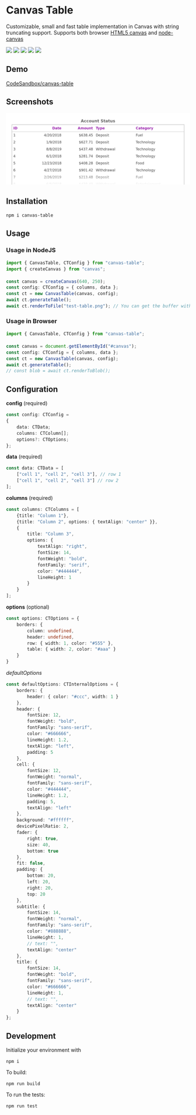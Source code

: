 # Canvas Table
Customizable, small and fast table implementation in Canvas with string truncating support. Supports both browser [HTML5 canvas](https://developer.mozilla.org/en-US/docs/Web/API/Canvas_API) and [node-canvas](https://github.com/Automattic/node-canvas)

<a href="https://github.com/el/canvas-table/actions?workflow=node">![](https://github.com/el/canvas-table/workflows/node/badge.svg)</a> ![](https://img.shields.io/bundlephobia/min/canvas-table) <a href="https://www.npmjs.com/package/canvas-table">![](https://img.shields.io/npm/v/canvas-table)</a> ![](https://img.shields.io/npm/types/canvas-table) ![](https://img.shields.io/npm/l/canvas-table) 

## Demo

[CodeSandbox/canvas-table](https://codesandbox.io/s/canvas-table-6q65o?fontsize=14&hidenavigation=1)

## Screenshots

![Sample](assets/test-account.png)

## Installation

```
npm i canvas-table
```

## Usage

### Usage in NodeJS

```ts
import { CanvasTable, CTConfig } from "canvas-table";
import { createCanvas } from "canvas";

const canvas = createCanvas(640, 250);
const config: CTConfig = { columns, data };
const ct = new CanvasTable(canvas, config);
await ct.generateTable();
await ct.renderToFile("test-table.png"); // You can get the buffer with renderToBuffer
```

### Usage in Browser

```ts
import { CanvasTable, CTConfig } from "canvas-table";

const canvas = document.getElementById("#canvas");
const config: CTConfig = { columns, data };
const ct = new CanvasTable(canvas, config);
await ct.generateTable();
// const blob = await ct.renderToBlob();
```

## Configuration

**config** (required)

```ts
const config: CTConfig =
{
    data: CTData;
    columns: CTColumn[];
    options?: CTOptions;
};
```

**data** (required)

```ts
const data: CTData = [
    ["cell 1", "cell 2", "cell 3"], // row 1
    ["cell 1", "cell 2", "cell 3"] // row 2
];
```

**columns** (required)

```ts
const columns: CTColumns = [
    {title: "Column 1"},
    {title: "Column 2", options: { textAlign: "center" }},
    {
        title: "Column 3",
        options: {
            textAlign: "right", 
            fontSize: 14,
            fontWeight: "bold",
            fontFamily: "serif",
            color: "#444444",
            lineHeight: 1
    	}
    }
];
```

**options** (optional)

```ts
const options: CTOptions = {
    borders: {
        column: undefined,
        header: undefined,
        row: { width: 1, color: "#555" },
        table: { width: 2, color: "#aaa" }
    }
}
```

*defaultOptions*

```ts
const defaultOptions: CTInternalOptions = {
    borders: {
        header: { color: "#ccc", width: 1 }
    },
    header: {
        fontSize: 12,
        fontWeight: "bold",
        fontFamily: "sans-serif",
        color: "#666666",
        lineHeight: 1.2,
        textAlign: "left",
        padding: 5
    },
    cell: {
        fontSize: 12,
        fontWeight: "normal",
        fontFamily: "sans-serif",
        color: "#444444",
        lineHeight: 1.2,
        padding: 5,
        textAlign: "left"
    },
    background: "#ffffff",
    devicePixelRatio: 2,
    fader: {
        right: true,
        size: 40,
        bottom: true
    },
    fit: false,
    padding: {
        bottom: 20,
        left: 20,
        right: 20,
        top: 20
    },
    subtitle: {
        fontSize: 14,
        fontWeight: "normal",
        fontFamily: "sans-serif",
        color: "#888888",
        lineHeight: 1,
        // text: "",
        textAlign: "center"
    },
    title: {
        fontSize: 14,
        fontWeight: "bold",
        fontFamily: "sans-serif",
        color: "#666666",
        lineHeight: 1,
        // text: "",
        textAlign: "center"
    }
};
```



## Development

Initialize your environment with

```
npm i
```

To build:

```
npm run build
```

To run the tests:

```
npm run test
```
